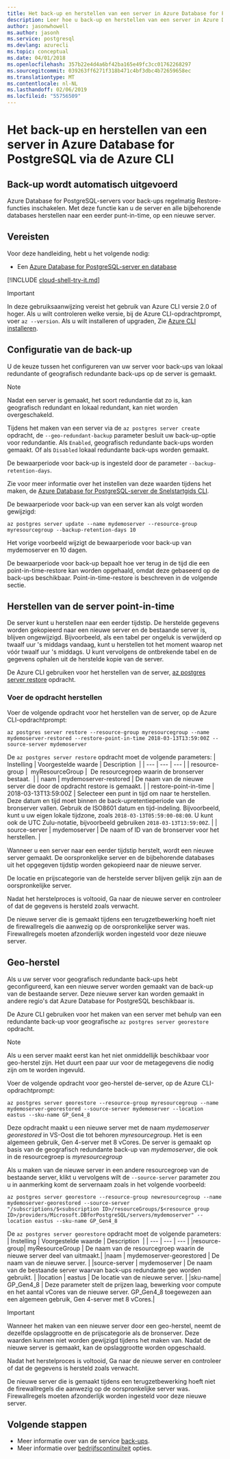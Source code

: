 ```yaml
---
title: Het back-up en herstellen van een server in Azure Database for PostgreSQL
description: Leer hoe u back-up en herstellen van een server in Azure Database for PostgreSQL met behulp van de Azure CLI.
author: jasonwhowell
ms.author: jasonh
ms.service: postgresql
ms.devlang: azurecli
ms.topic: conceptual
ms.date: 04/01/2018
ms.openlocfilehash: 357b22e4d4a6bf42ba165e49fc3cc01762268297
ms.sourcegitcommit: 039263ff6271f318b471c4bf3dbc4b72659658ec
ms.translationtype: MT
ms.contentlocale: nl-NL
ms.lasthandoff: 02/06/2019
ms.locfileid: "55756509"
---
```

# <a name="how-to-back-up-and-restore-a-server-in-azure-database-for-postgresql-using-the-azure-cli"></a>Het back-up en herstellen van een server in Azure Database for PostgreSQL via de Azure CLI

## <a name="backup-happens-automatically"></a>Back-up wordt automatisch uitgevoerd
Azure Database for PostgreSQL-servers voor back-ups regelmatig Restore-functies inschakelen. Met deze functie kan u de server en alle bijbehorende databases herstellen naar een eerder punt-in-time, op een nieuwe server.

## <a name="prerequisites"></a>Vereisten
Voor deze handleiding, hebt u het volgende nodig:
- Een [Azure Database for PostgreSQL-server en database](quickstart-create-server-database-azure-cli.md)

[!INCLUDE [cloud-shell-try-it.md](../../includes/cloud-shell-try-it.md)]

 

> [!IMPORTANT]
> In deze gebruiksaanwijzing vereist het gebruik van Azure CLI versie 2.0 of hoger. Als u wilt controleren welke versie, bij de Azure CLI-opdrachtprompt, voer `az --version`. Als u wilt installeren of upgraden, Zie [Azure CLI installeren]( /cli/azure/install-azure-cli).

## <a name="set-backup-configuration"></a>Configuratie van de back-up

U de keuze tussen het configureren van uw server voor back-ups van lokaal redundante of geografisch redundante back-ups op de server is gemaakt. 

> [!NOTE]
> Nadat een server is gemaakt, het soort redundantie dat zo is, kan geografisch redundant en lokaal redundant, kan niet worden overgeschakeld.
>

Tijdens het maken van een server via de `az postgres server create` opdracht, de `--geo-redundant-backup` parameter besluit uw back-up-optie voor redundantie. Als `Enabled`, geografisch redundante back-ups worden gemaakt. Of als `Disabled` lokaal redundante back-ups worden gemaakt. 

De bewaarperiode voor back-up is ingesteld door de parameter `--backup-retention-days`. 

Zie voor meer informatie over het instellen van deze waarden tijdens het maken, de [Azure Database for PostgreSQL-server de Snelstartgids CLI](quickstart-create-server-database-azure-cli.md).

De bewaarperiode voor back-up van een server kan als volgt worden gewijzigd:

```azurecli-interactive
az postgres server update --name mydemoserver --resource-group myresourcegroup --backup-retention-days 10
```

Het vorige voorbeeld wijzigt de bewaarperiode voor back-up van mydemoserver en 10 dagen.

De bewaarperiode voor back-up bepaalt hoe ver terug in de tijd die een point-in-time-restore kan worden opgehaald, omdat deze gebaseerd op de back-ups beschikbaar. Point-in-time-restore is beschreven in de volgende sectie.

## <a name="server-point-in-time-restore"></a>Herstellen van de server point-in-time
De server kunt u herstellen naar een eerder tijdstip. De herstelde gegevens worden gekopieerd naar een nieuwe server en de bestaande server is, blijven ongewijzigd. Bijvoorbeeld, als een tabel per ongeluk is verwijderd op twaalf uur 's middags vandaag, kunt u herstellen tot het moment waarop net vóór twaalf uur 's middags. U kunt vervolgens de ontbrekende tabel en de gegevens ophalen uit de herstelde kopie van de server. 

De Azure CLI gebruiken voor het herstellen van de server, [az postgres server restore](/cli/azure/postgres/server) opdracht.

### <a name="run-the-restore-command"></a>Voer de opdracht herstellen

Voer de volgende opdracht voor het herstellen van de server, op de Azure CLI-opdrachtprompt:

```azurecli-interactive
az postgres server restore --resource-group myresourcegroup --name mydemoserver-restored --restore-point-in-time 2018-03-13T13:59:00Z --source-server mydemoserver
```

De `az postgres server restore` opdracht moet de volgende parameters:
| Instelling | Voorgestelde waarde | Description  |
| --- | --- | --- |
| resource-group |  myResourceGroup |  De resourcegroep waarin de bronserver bestaat.  |
| naam | mydemoserver-restored | De naam van de nieuwe server die door de opdracht restore is gemaakt. |
| restore-point-in-time | 2018-03-13T13:59:00Z | Selecteer een punt in tijd om naar te herstellen. Deze datum en tijd moet binnen de back-upretentieperiode van de bronserver vallen. Gebruik de ISO8601 datum en tijd-indeling. Bijvoorbeeld, kunt u uw eigen lokale tijdzone, zoals `2018-03-13T05:59:00-08:00`. U kunt ook de UTC Zulu-notatie, bijvoorbeeld gebruiken `2018-03-13T13:59:00Z`. |
| source-server | mydemoserver | De naam of ID van de bronserver voor het herstellen. |

Wanneer u een server naar een eerder tijdstip herstelt, wordt een nieuwe server gemaakt. De oorspronkelijke server en de bijbehorende databases uit het opgegeven tijdstip worden gekopieerd naar de nieuwe server.

De locatie en prijscategorie van de herstelde server blijven gelijk zijn aan de oorspronkelijke server. 

Nadat het herstelproces is voltooid, Ga naar de nieuwe server en controleer of dat de gegevens is hersteld zoals verwacht.

De nieuwe server die is gemaakt tijdens een terugzetbewerking hoeft niet de firewallregels die aanwezig op de oorspronkelijke server was. Firewallregels moeten afzonderlijk worden ingesteld voor deze nieuwe server.

## <a name="geo-restore"></a>Geo-herstel
Als u uw server voor geografisch redundante back-ups hebt geconfigureerd, kan een nieuwe server worden gemaakt van de back-up van de bestaande server. Deze nieuwe server kan worden gemaakt in andere regio's dat Azure Database for PostgreSQL beschikbaar is.  

De Azure CLI gebruiken voor het maken van een server met behulp van een redundante back-up voor geografische `az postgres server georestore` opdracht.

> [!NOTE]
> Als u een server maakt eerst kan het niet onmiddellijk beschikbaar voor geo-herstel zijn. Het duurt een paar uur voor de metagegevens die nodig zijn om te worden ingevuld.
>

Voer de volgende opdracht voor geo-herstel de-server, op de Azure CLI-opdrachtprompt:

```azurecli-interactive
az postgres server georestore --resource-group myresourcegroup --name mydemoserver-georestored --source-server mydemoserver --location eastus --sku-name GP_Gen4_8 
```
Deze opdracht maakt u een nieuwe server met de naam *mydemoserver georestored* in VS-Oost die tot behoren *myresourcegroup*. Het is een algemeen gebruik, Gen 4-server met 8 vCores. De server is gemaakt op basis van de geografisch redundante back-up van *mydemoserver*, die ook in de resourcegroep is *myresourcegroup*

Als u maken van de nieuwe server in een andere resourcegroep van de bestaande server, klikt u vervolgens wilt de `--source-server` parameter zou u in aanmerking komt de servernaam zoals in het volgende voorbeeld:

```azurecli-interactive
az postgres server georestore --resource-group newresourcegroup --name mydemoserver-georestored --source-server "/subscriptions/$<subscription ID>/resourceGroups/$<resource group ID>/providers/Microsoft.DBforPostgreSQL/servers/mydemoserver" --location eastus --sku-name GP_Gen4_8

```

De `az postgres server georestore` opdracht moet de volgende parameters:
| Instelling | Voorgestelde waarde | Description  |
| --- | --- | --- |
|resource-group| myResourceGroup | De naam van de resourcegroep waarin de nieuwe server deel van uitmaakt.|
|naam | mydemoserver-georestored | De naam van de nieuwe server. |
|source-server | mydemoserver | De naam van de bestaande server waarvan back-ups redundante geo worden gebruikt. |
|location | eastus | De locatie van de nieuwe server. |
|sku-name| GP_Gen4_8 | Deze parameter stelt de prijzen laag, bewerking voor compute en het aantal vCores van de nieuwe server. GP_Gen4_8 toegewezen aan een algemeen gebruik, Gen 4-server met 8 vCores.|


>[!Important]
>Wanneer het maken van een nieuwe server door een geo-herstel, neemt de dezelfde opslaggrootte en de prijscategorie als de bronserver. Deze waarden kunnen niet worden gewijzigd tijdens het maken van. Nadat de nieuwe server is gemaakt, kan de opslaggrootte worden opgeschaald.

Nadat het herstelproces is voltooid, Ga naar de nieuwe server en controleer of dat de gegevens is hersteld zoals verwacht.

De nieuwe server die is gemaakt tijdens een terugzetbewerking hoeft niet de firewallregels die aanwezig op de oorspronkelijke server was. Firewallregels moeten afzonderlijk worden ingesteld voor deze nieuwe server.

## <a name="next-steps"></a>Volgende stappen
- Meer informatie over van de service [back-ups](concepts-backup.md).
- Meer informatie over [bedrijfscontinuïteit](concepts-business-continuity.md) opties.
